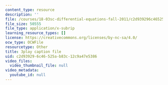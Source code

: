 ```yaml
---
content_type: resource
description: ''
file: /courses/18-03sc-differential-equations-fall-2011/c2d939296c46525ab83c12c9a47e5386_yD0_EQLxHcw.vtt
file_size: 50555
file_type: application/x-subrip
learning_resource_types: []
license: https://creativecommons.org/licenses/by-nc-sa/4.0/
ocw_type: OCWFile
resourcetype: Other
title: 3play caption file
uid: c2d93929-6c46-525a-b83c-12c9a47e5386
video_files:
  video_thumbnail_file: null
video_metadata:
  youtube_id: null
---
```

